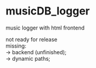 # musicDB_logger  
music logger with html frontend  
 
not ready for release  
missing:  
       -> backend (unfinished);  
       -> dynamic paths;  
  
